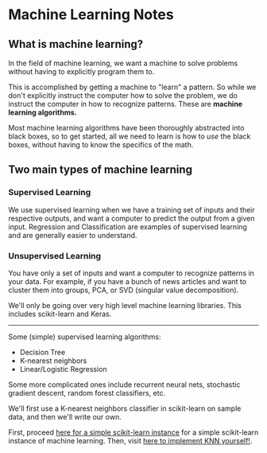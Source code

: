 # Machine Learning Notes

## What is machine learning?  
In the field of machine learning, we want a machine to solve problems without having to explicitly program them to.

This is accomplished by getting a machine to "learn" a pattern. So while we don't explicitly instruct the computer how to solve the problem, we do instruct the computer in how to recognize patterns. These are **machine learning algorithms.**

Most machine learning algorithms have been thoroughly abstracted into black boxes, so to get started, all we need to learn is how to *use* the black boxes, without having to know the specifics of the math.

## Two main types of machine learning
### Supervised Learning

We use supervised learning when we have a training set of inputs and their respective outputs, and want a computer to predict the output from a given input. Regression and Classification are examples of supervised learning and are generally easier to understand.

### Unsupervised Learning

You have only a set of inputs and want a computer to recognize patterns in your data. For example, if you have a bunch of news articles and want to cluster them into groups, PCA, or SVD (singular value decomposition).

We'll only be going over very high level machine learning libraries. This includes scikit-learn and Keras.

---

Some (simple) supervised learning algorithms:
* Decision Tree
* K-nearest neighbors
* Linear/Logistic Regression

Some more complicated ones include recurrent neural nets, stochastic gradient descent, random forest classifiers, etc.

We'll first use a K-nearest neighbors classifier in scikit-learn on sample data, and then we'll write our own.

First, proceed [here for a simple scikit-learn instance](https://kevin-fang.github.io/ml-tutorials/KNearestNeighbors/) for a simple scikit-learn instance of machine learning. Then, visit [here to implement KNN yourself!](https://kevin-fang.github.io/ml-tutorials/ScrappyKNN/).
